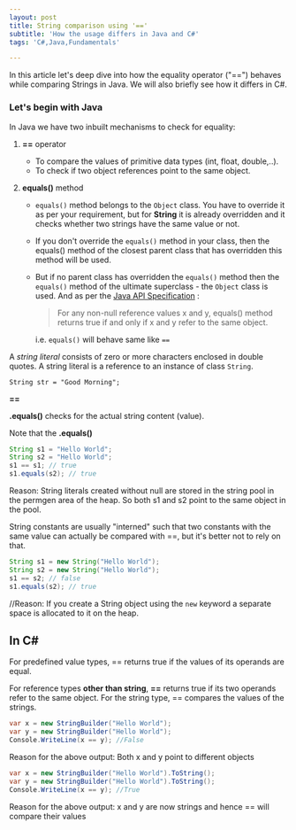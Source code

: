 ```yaml
---
layout: post
title: String comparison using '=='
subtitle: 'How the usage differs in Java and C#'
tags: 'C#,Java,Fundamentals'

---
```


In this article let's deep dive into how the equality operator ("==") behaves while comparing Strings in Java. We will also briefly see how it differs in C#.

### Let's begin with Java
In Java we have two inbuilt mechanisms to check for equality:

 1. **==** operator
	* To compare the values of primitive data types (int, float, double,..).
	 * To check if two object references point to the same object.
	 
 2.  **equals()** method
	 * `equals()` method belongs to the `Object` class. You have to override it as per your requirement, but for **String** it is already overridden and it checks whether two strings have the same value or not.
	 * If you don't override the `equals()` method in your class, then the equals() method of the closest parent class that has overridden this method will be used.
	 * But if no parent class has overridden the `equals()` method then the `equals()` method of the ultimate superclass - the `Object` class is used. And as per the [Java API Specification](https://docs.oracle.com/javase/10/docs/api/java/lang/Object.html#equals%28java.lang.Object%29) : 
		 > For any non-null reference values x and y, equals() method returns true if and only if x and y refer to the same object.   
	
		 i.e. `equals()` will behave same like `==` 




A _string literal_ consists of zero or more characters enclosed in double quotes. A string literal is a reference to an instance of class `String`.

    String str = "Good Morning";  


**==** 

**.equals()** checks for the actual string content (value).

  

Note that the **.equals()** 

~~~java
String s1 = "Hello World";    
String s2 = "Hello World";    
s1 == s1; // true    
s1.equals(s2); // true
~~~

Reason: String literals created without null are stored in the string pool in the permgen area of the heap. So both s1 and s2 point to the same object in the pool.

String constants are usually "interned" such that two constants with the same value can actually be compared with ==, but it's better not to rely on that.

  
~~~java
String s1 = new String("Hello World");    
String s2 = new String("Hello World");    
s1 == s2; // false    
s1.equals(s2); // true
~~~
  

//Reason: If you create a String object using the `new` keyword a separate space is allocated to it on the heap.

  

## In C#

For predefined value types, == returns true if the values of its operands are equal.

For reference types **other than string**, **==** returns true if its two operands refer to the same object. For the string type, == compares the values of the strings.

~~~csharp
var x = new StringBuilder("Hello World");    
var y = new StringBuilder("Hello World");    
Console.WriteLine(x == y); //False
~~~
  Reason for the above output: Both x and y point to different objects

~~~csharp
var x = new StringBuilder("Hello World").ToString();    
var y = new StringBuilder("Hello World").ToString();
Console.WriteLine(x == y); //True
~~~

  Reason for the above output: x and y are now strings and hence == will compare their values




